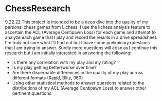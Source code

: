 # ChessResearch
9.22.22
This project is intended to be a deep dive into the quality of my personal chess games from Lichess. I use the lichess analysis feature to ascertain the ACL (Average Centipawn Loss) for each game and attempt to analyze each game that I play and record the results in a drive spreadsheet. I'm truly not sure what I'll find out but I have some preliminary questions that I am trying to answer. Surely more questions will arise as I continue this research but I am initially interested in answering the following:
 - Is there any correlation with my play and my rating? 
 - Is my play getting better/worse over time? 
 - Are there discernable differences in the quality of my play across different formats (Rapid, Blitz, 960)
 - Using other statistical methods to answer questions related to the distributions of my ACL (Average Centipawn Loss) to answer other pertinent questions.
